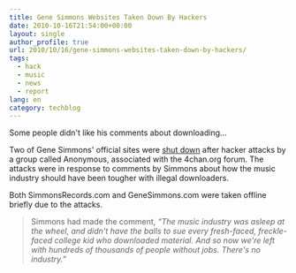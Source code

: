 ```yaml
---
title: Gene Simmons Websites Taken Down By Hackers
date: 2010-10-16T21:54:00+00:00
layout: single
author_profile: true
url: 2010/10/16/gene-simmons-websites-taken-down-by-hackers/
tags:
  - hack
  - music
  - news
  - report
lang: en
category: techblog
---
```

Some people didn't like his comments about downloading…

Two of Gene Simmons' official sites were [shut down](http://www.nme.com/news/kiss/53432) after hacker attacks by a group called Anonymous, associated with the 4chan.org forum. The attacks were in response to comments by Simmons about how the music industry should have been tougher with illegal downloaders.

Both SimmonsRecords.com and GeneSimmons.com were taken offline briefly due to the attacks.

> Simmons had made the comment, _“The music industry was asleep at the wheel, and didn't have the balls to sue every fresh-faced, freckle-faced college kid who downloaded material. And so now we're left with hundreds of thousands of people without jobs. There's no industry.”_